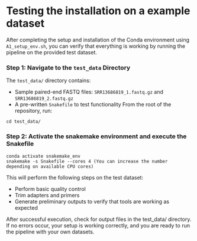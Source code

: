 # Testing the installation on a example dataset

After completing the setup and installation of the Conda environment using `A1_setup_env.sh`, you can verify that everything is working by running the pipeline on the provided test dataset.

### Step 1: Navigate to the `test_data` Directory

The `test_data/` directory contains:
- Sample paired-end FASTQ files: `SRR13686819_1.fastq.gz` and `SRR13686819_2.fastq.gz`
- A pre-written `Snakefile` to test functionality
From the root of the repository, run:
```
cd test_data/
```
### Step 2: Activate the snakemake environment and execute the Snakefile
```
conda activate snakemake_env
snakemake -s Snakefile --cores 4 (You can increase the number depending on available CPU cores)
```
This will perform the following steps on the test dataset:
- Perform basic quality control
- Trim adapters and primers
- Generate preliminary outputs to verify that tools are working as expected

After successful execution, check for output files in the test_data/ directory. If no errors occur, your setup is working correctly, and you are ready to run the pipeline with your own datasets. 